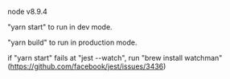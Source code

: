 node v8.9.4

"yarn start" to run in dev mode.

"yarn build" to run in production mode.

if "yarn start" fails at "jest --watch", run "brew install watchman" (https://github.com/facebook/jest/issues/3436)
